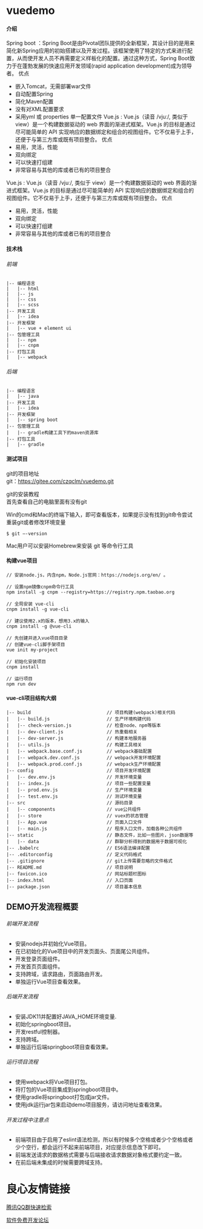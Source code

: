 # vuedemo

#### 介绍
 Spring boot ：Spring Boot是由Pivotal团队提供的全新框架，其设计目的是用来简化新Spring应用的初始搭建以及开发过程。该框架使用了特定的方式来进行配置，从而使开发人员不再需要定义样板化的配置。通过这种方式，Spring Boot致力于在蓬勃发展的快速应用开发领域(rapid application development)成为领导者。
        优点
* 嵌入Tomcat，无需部署war文件
* 自动配置Spring
* 简化Maven配置
* 没有对XML配置要求
* 采用yml 或 properties 单一配置文件
        Vue.js : Vue.js（读音 /vjuː/, 类似于 view）是一个构建数据驱动的 web 界面的渐进式框架。Vue.js 的目标是通过尽可能简单的 API 实现响应的数据绑定和组合的视图组件。它不仅易于上手，还便于与第三方库或既有项目整合。
        优点
* 易用，灵活，性能
* 双向绑定
* 可以快速打组建
* 非常容易与其他的库或者已有的项目整合

Vue.js : Vue.js（读音 /vjuː/, 类似于 view）是一个构建数据驱动的 web 界面的渐进式框架。Vue.js 的目标是通过尽可能简单的 API 实现响应的数据绑定和组合的视图组件。它不仅易于上手，还便于与第三方库或既有项目整合。
        优点
* 易用，灵活，性能
* 双向绑定
* 可以快速打组建
* 非常容易与其他的库或者已有的项目整合

 

#### 技术栈
###### 前端
```
|-- 编程语言
|   |-- html
|   |-- js
|   |-- css
|   |-- scss
|-- 开发工具
|   |-- idea
|-- 开发框架
|   |-- vue + element ui
|-- 包管理工具
|   |-- npm
|   |-- cnpm
|-- 打包工具
|   |-- webpack
```

###### 后端
```
|-- 编程语言
|   |-- java
|-- 开发工具
|   |-- idea
|-- 开发框架
|   |-- spring boot
|-- 包管理工具
|   |-- gradle构建工具下的maven资源库
|-- 打包工具
|   |-- gradle
```

 

#### 测试项目

git的项目地址  
    git：https://gitee.com/czqclm/vuedemo.git


git的安装教程  
    首先查看自己的电脑里面有没有git
    
Win的cmd和Mac的终端下输入，即可查看版本，如果提示没有找到git命令尝试重装git或者修改环境变量  
```
$ git —-version
```
Mac用户可以安装Homebrew来安装 git 等命令行工具

 

#### 构建vue项目
```
// 安装node.js，内含npm，Node.js官网：https://nodejs.org/en/ 。

// 设置npm镜像cnpm命令行工具
npm install -g cnpm --registry=https://registry.npm.taobao.org 

// 全局安装 vue-cli 
cnpm install -g vue-cli

// 建议使用2.x的版本，想用3.x的输入
cnpm install -g @vue-cli

// 先创建并进入vue项目目录
// 创建vue-cli脚手架项目
vue init my-project

// 初始化安装项目
cnpm install

// 运行项目
npm run dev
```

 

#### vue-cli项目结构大纲
```
|-- build                            // 项目构建(webpack)相关代码
|   |-- build.js                     // 生产环境构建代码
|   |-- check-version.js             // 检查node、npm等版本
|   |-- dev-client.js                // 热重载相关
|   |-- dev-server.js                // 构建本地服务器
|   |-- utils.js                     // 构建工具相关
|   |-- webpack.base.conf.js         // webpack基础配置
|   |-- webpack.dev.conf.js          // webpack开发环境配置
|   |-- webpack.prod.conf.js         // webpack生产环境配置
|-- config                           // 项目开发环境配置
|   |-- dev.env.js                   // 开发环境变量
|   |-- index.js                     // 项目一些配置变量
|   |-- prod.env.js                  // 生产环境变量
|   |-- test.env.js                  // 测试环境变量
|-- src                              // 源码目录
|   |-- components                   // vue公共组件
|   |-- store                        // vuex的状态管理
|   |-- App.vue                      // 页面入口文件
|   |-- main.js                      // 程序入口文件，加载各种公共组件
|-- static                           // 静态文件，比如一些图片，json数据等
|   |-- data                         // 群聊分析得到的数据用于数据可视化
|-- .babelrc                         // ES6语法编译配置
|-- .editorconfig                    // 定义代码格式
|-- .gitignore                       // git上传需要忽略的文件格式
|-- README.md                        // 项目说明
|-- favicon.ico                      // 网站标题栏图标
|-- index.html                       // 入口页面
|-- package.json                     // 项目基本信息
```

DEMO开发流程概要
----

###### 前端开发流程
* 安装nodejs并初始化Vue项目。
* 在已初始化的Vue项目中的开发页面头、页面尾公共组件。
* 开发登录页面组件。
* 开发首页页面组件。
* 支持跨域，请求路由，页面路由开发。
* 单独运行Vue项目查看效果。  

###### 后端开发流程
* 安装JDK11并配置好JAVA_HOME环境变量.
* 初始化springboot项目。
* 开发restful控制器。
* 支持跨域。
* 单独运行后端springboot项目查看效果。

###### 运行项目流程
* 使用webpack将Vue项目打包。
* 将打包的Vue项目集成到springboot项目中。
* 使用gradle将springboot打包成jar文件。
* 使用jdk运行jar包来启动demo项目服务，请访问地址查看效果。

###### 开发过程中注意点
* 前端项目由于启用了eslint语法检测，所以有时候多个空格或者少个空格或者少个空行，都会运行不起来前端项目，对应提示信息改下即可。
* 前端发送请求的数据格式需要与后端接收请求数据对象格式要约定一致。
* 在前后端未集成的时候需要跨域支持。

 # 良心友情链接

[腾讯QQ群快速检索](http://u.720life.cn/s/8cf73f7c)

[软件免费开发论坛](http://u.720life.cn/s/bbb01dc0)